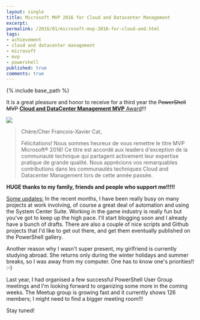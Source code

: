 ```yaml
---
layout: single
title: Microsoft MVP 2016 for Cloud and Datacenter Management
excerpt: 
permalink: /2016/01/microsoft-mvp-2016-for-cloud-and.html
tags: 
- achievement
- cloud and datacenter management
- microsoft
- mvp
- powershell
published: true
comments: true
---
```

{% include base_path %} 
 
It is a great pleasure and honor to receive for a third year the <strike>PowerShell MVP</strike> <a href="https://mvp.microsoft.com/en-us/PublicProfile/5000475?fullName=Francois-Xavier%20Cat" target="_blank"><b>Cloud and DataCenter Management MVP</b> Award</a>!!!

<img border="0" src="{{ base_path }}/images/2016/20160125_Microsoft_MVP_2016_for_Cloud_and_Datacenter_Management/mvplogo__872798122__-650x125.jpg" />

>Chère/Cher Francois-Xavier Cat,
>
>Félicitations! Nous sommes heureux de vous remettre le titre MVP Microsoft® 2016! Ce titre est accordé aux leaders d'exception de la communauté technique qui partagent activement leur expertise pratique de grande qualité. Nous apprécions vos remarquables contributions dans les communautés techniques Cloud and Datacenter Management lors de cette année passée.

**HUGE thanks to my family, friends and people who support me!!!!!**

<u>Some updates:</u>
In the recent months, I have been really busy on many projects at work involving, of course a great deal of automation and using the System Center Suite. Working in the game industry is really fun but you've got to keep up the high pace. I'll start blogging soon and I already have a bunch of drafts. There are also a couple of nice scripts and Github projects that I'd like to get out there, and get them eventually published on the PowerShell gallery.

Another reason why I wasn't super present, my girlfriend is currently studying abroad. She returns only during the winter holidays and summer breaks, so I was away from my computer. One has to know one's priorities!! :-)

Last year, I had organised a few successful PowerShell User Group meetings and I'm looking forward to organizing some more in the coming weeks. The Meetup group is growing fast and it currently shows 126 members; I might need to find a bigger meeting room!!!

Stay tuned!
